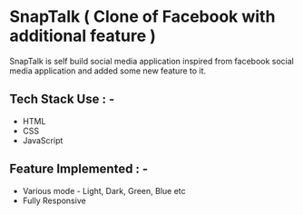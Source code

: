 # SnapTalk ( Clone of Facebook with additional feature )

<p>SnapTalk is self build social media application inspired from facebook social media application and added some new feature to it. </p>

## Tech Stack Use : -

  - HTML
  - CSS
  - JavaScript
  
## Feature Implemented : -

  - Various mode - Light, Dark, Green, Blue etc
  - Fully Responsive
  
  
